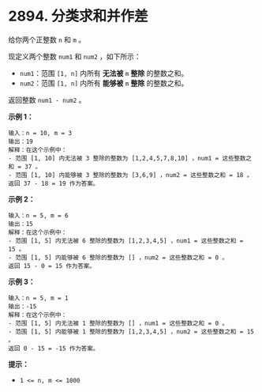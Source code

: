 # 2894. 分类求和并作差

给你两个正整数 `n` 和 `m` 。

现定义两个整数 `num1` 和 `num2` ，如下所示：

- `num1`：范围 `[1, n]` 内所有 **无法被** `m` **整除** 的整数之和。
- `num2`：范围 `[1, n]` 内所有 **能够被** `m` **整除** 的整数之和。

返回整数 `num1 - num2` 。

**示例 1：**

```()
输入：n = 10, m = 3
输出：19
解释：在这个示例中：
- 范围 [1, 10] 内无法被 3 整除的整数为 [1,2,4,5,7,8,10] ，num1 = 这些整数之和 = 37 。
- 范围 [1, 10] 内能够被 3 整除的整数为 [3,6,9] ，num2 = 这些整数之和 = 18 。
返回 37 - 18 = 19 作为答案。
```

**示例 2：**

```()
输入：n = 5, m = 6
输出：15
解释：在这个示例中：
- 范围 [1, 5] 内无法被 6 整除的整数为 [1,2,3,4,5] ，num1 = 这些整数之和 =  15 。
- 范围 [1, 5] 内能够被 6 整除的整数为 [] ，num2 = 这些整数之和 = 0 。
返回 15 - 0 = 15 作为答案。
```

**示例 3：**

```()
输入：n = 5, m = 1
输出：-15
解释：在这个示例中：
- 范围 [1, 5] 内无法被 1 整除的整数为 [] ，num1 = 这些整数之和 = 0 。 
- 范围 [1, 5] 内能够被 1 整除的整数为 [1,2,3,4,5] ，num2 = 这些整数之和 = 15 。
返回 0 - 15 = -15 作为答案。
```

**提示：**

- `1 <= n, m <= 1000`
